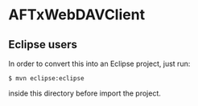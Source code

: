 # AFTxWebDAVClient

## Eclipse users

In order to convert this into an Eclipse project, just run:

```
$ mvn eclipse:eclipse
```

inside this directory before import the project.
